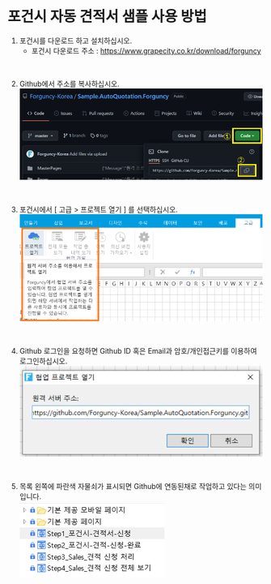# 포건시 자동 견적서 샘플 사용 방법

1. 포건시를 다운로드 하고 설치하십시오.
   * 포건시 다운로드 주소 : https://www.grapecity.co.kr/download/forguncy

<br>

2. Github에서 주소를 복사하십시오.<br>
  ![](/readme-images/collborationwork-01.png)

<br>

3. 포건시에서 [ 고급 > 프로젝트 열기 ] 를 선택하십시오.<br>
  ![](/readme-images/collborationwork-02.png)
 
<br>

4. Github 로그인을 요청하면 Github ID 혹은 Email과 암호/개인접근키를 이용하여 로그인하십시오.<br>
  ![](/readme-images/collborationwork-03.png)

<br>

5. 목록 왼쪽에 파란색 자물쇠가 표시되면 Github에 연동된채로 작업하고 있다는 의미입니다.<br>
  ![](/readme-images/collborationwork-04.png)

<br>
